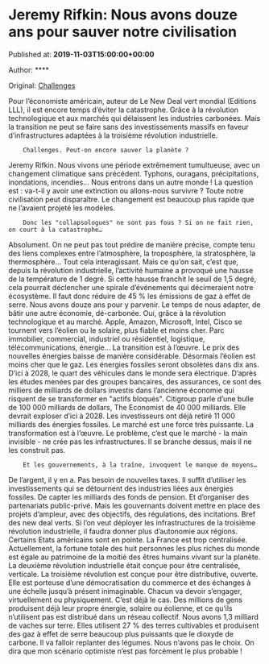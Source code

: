 
# Jeremy Rifkin: Nous avons douze ans pour sauver notre civilisation

Published at: **2019-11-03T15:00:00+00:00**

Author: ****

Original: [Challenges](https://www.challenges.fr/entreprise/environnement/la-fievre-ecolo-nous-avons-douze-ans-pour-sauver-notre-civilisation_682508)

Pour l’économiste américain, auteur de Le New Deal vert mondial (Editions LLL), il est encore temps d’éviter la catastrophe. Grâce à la révolution technologique et aux marchés qui délaissent les industries carbonées. Mais la transition ne peut se faire sans des investissements massifs en faveur d’infrastructures adaptées à la troisième révolution industrielle.

        Challenges. Peut-on encore sauver la planète ?
      
Jeremy Rifkin. Nous vivons une période extrêmement tumultueuse, avec un changement climatique sans précédent. Typhons, ouragans, précipitations, inondations, incendies… Nous entrons dans un autre monde ! La question est : va-t-il y avoir une extinction ou allons-nous survivre ? Toute notre civilisation peut disparaître. Le changement est beaucoup plus rapide que ne l’avaient projeté les modèles.

        Donc les "collapsologues" ne sont pas fous ? Si on ne fait rien, on court à la catastrophe…
      
Absolument. On ne peut pas tout prédire de manière précise, compte tenu des liens complexes entre l’atmosphère, la troposphère, la stratosphère, la thermosphère… Tout cela interagissant. Mais ce qu’on sait, c’est que, depuis la révolution industrielle, l’activité humaine a provoqué une hausse de la température de 1 degré.
Si cette hausse franchit le seuil de 1,5 degré, cela pourrait déclencher une spirale d’événements qui décimeraient notre écosystème. Il faut donc réduire de 45 % les émissions de gaz à effet de serre. Nous avons douze ans pour y parvenir. Le temps de nous adapter, de bâtir une autre économie, dé-carbonée.
Oui, grâce à la révolution technologique et au marché. Apple, Amazon, Microsoft, Intel, Cisco se tournent vers l’éolien ou le solaire, plus fiable et moins cher. Parc immobilier, commercial, industriel ou résidentiel, logistique, télécommunications, énergie… La transition est à l’œuvre. Le prix des nouvelles énergies baisse de manière considérable. Désormais l’éolien est moins cher que le gaz. Les énergies fossiles seront obsolètes dans dix ans. D’ici à 2028, le quart des véhicules dans le monde sera électrique. D’après les études menées par des groupes bancaires, des assurances, ce sont des milliers de milliards de dollars investis dans l’ancienne économie qui risquent de se transformer en "actifs bloqués". Citigroup parle d’une bulle de 100 000 milliards de dollars, The Economist de 40 000 milliards. Elle devrait exploser d’ici à 2028. Les investisseurs ont déjà retiré 11 000 milliards des énergies fossiles. Le marché est une force très puissante.
La transformation est à l’œuvre. Le problème, c’est que le marché - la main invisible - ne crée pas les infrastructures. Il se branche dessus, mais il ne les construit pas.

        Et les gouvernements, à la traîne, invoquent le manque de moyens…
      
De l’argent, il y en a. Pas besoin de nouvelles taxes. Il suffit d’utiliser les investissements qui se détournent des industries liées aux énergies fossiles. De capter les milliards des fonds de pension. Et d’organiser des partenariats public-privé. Mais les gouvernants doivent mettre en place des projets d’ampleur, avec des objectifs, des régulations, des incitations. Bref des new deal verts. Si l’on veut déployer les infrastructures de la troisième révolution industrielle, il faudra donner plus d’autonomie aux régions. Certains Etats américains sont en pointe. La France est trop centralisée.
Actuellement, la fortune totale des huit personnes les plus riches du monde est égale au patrimoine de la moitié des êtres humains vivant sur la planète. La deuxième révolution industrielle était conçue pour être centralisée, verticale. La troisième révolution est conçue pour être distributive, ouverte. Elle est porteuse d’une démocratisation du commerce et des échanges à une échelle jusqu’à présent inimaginable. Chacun va devoir s’engager, virtuellement ou physiquement. C’est déjà le cas. Des millions de gens produisent déjà leur propre énergie, solaire ou éolienne, et ce qu’ils n’utilisent pas est distribué dans un réseau collectif.
Nous avons 1,3 milliard de vaches sur terre. Elles utilisent 27 % des terres cultivables et produisent des gaz à effet de serre beaucoup plus puissants que le dioxyde de carbone. Il va falloir replanter des légumes. Nous n’avons pas le choix.
On dira que mon scénario optimiste n’est pas forcément le plus probable !
